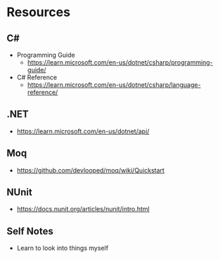 # Resources
## C#
- Programming Guide 
    - https://learn.microsoft.com/en-us/dotnet/csharp/programming-guide/
- C# Reference
    - https://learn.microsoft.com/en-us/dotnet/csharp/language-reference/
## .NET
- https://learn.microsoft.com/en-us/dotnet/api/
## Moq
- https://github.com/devlooped/moq/wiki/Quickstart
## NUnit
- https://docs.nunit.org/articles/nunit/intro.html
## Self Notes
- Learn to look into things myself